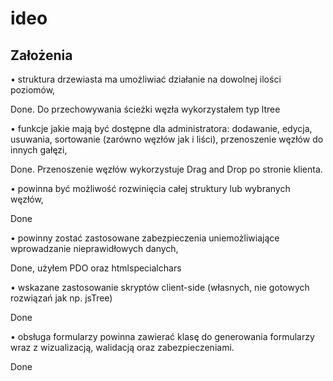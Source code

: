 # ideo

## Założenia

•	struktura drzewiasta ma umożliwiać działanie na dowolnej ilości poziomów,

Done. Do przechowywania ścieżki węzła wykorzystałem typ ltree

•	funkcje jakie mają być dostępne dla administratora: dodawanie, edycja, usuwania, sortowanie (zarówno węzłów jak i liści), przenoszenie 
węzłów do innych gałęzi,

Done. Przenoszenie węzłów wykorzystuje Drag and Drop po stronie klienta.

•	powinna być możliwość rozwinięcia całej struktury lub wybranych węzłów,

Done

•	powinny zostać zastosowane zabezpieczenia uniemożliwiające wprowadzanie nieprawidłowych danych,

Done, użyłem PDO oraz htmlspecialchars

•	wskazane zastosowanie skryptów client-side (własnych, nie gotowych rozwiązań jak np. jsTree)

Done

•	obsługa formularzy powinna zawierać klasę do generowania formularzy wraz z wizualizacją, walidacją oraz zabezpieczeniami.

Done
